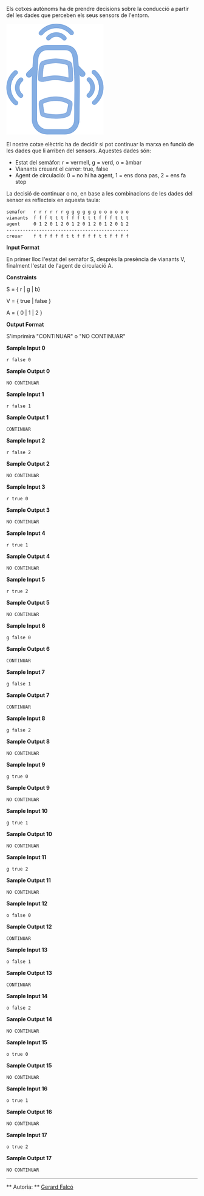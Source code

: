 Els cotxes autònoms ha de prendre decisions sobre la conducció a partir
del les dades que perceben els seus sensors de l'entorn.

![image](1557227574-8acd780630-path3911-4.png)

El nostre cotxe elèctric ha de decidir si pot continuar la marxa en
funció de les dades que li arriben del sensors. Aquestes dades són:

  - Estat del semàfor: r = vermell, g = verd, o = àmbar
  - Vianants creuant el carrer: true, false
  - Agent de circulació: 0 = no hi ha agent, 1 = ens dona pas, 2 = ens
    fa stop

La decisió de continuar o no, en base a les combinacions de les dades
del sensor es reflecteix en aquesta taula:

    semafor   r r r r r r g g g g g g o o o o o o
    vianants  f f f t t t f f f t t t f f f t t t
    agent     0 1 2 0 1 2 0 1 2 0 1 2 0 1 2 0 1 2    
    ---------------------------------------------
    creuar    f t f f f f t t f f f f t t f f f f

**Input Format**

En primer lloc l'estat del semàfor S, després la presència de vianants
V, finalment l'estat de l'agent de circulació A.

**Constraints**

S = { r | g | b}

V = { true | false }

A = { 0 | 1 | 2 }

**Output Format**

S'imprimirà "CONTINUAR" o "NO CONTINUAR"

**Sample Input 0**

    r false 0

**Sample Output 0**

    NO CONTINUAR

**Sample Input 1**

    r false 1

**Sample Output 1**

    CONTINUAR

**Sample Input 2**

    r false 2

**Sample Output 2**

    NO CONTINUAR

**Sample Input 3**

    r true 0

**Sample Output 3**

    NO CONTINUAR

**Sample Input 4**

    r true 1

**Sample Output 4**

    NO CONTINUAR

**Sample Input 5**

    r true 2

**Sample Output 5**

    NO CONTINUAR

**Sample Input 6**

    g false 0

**Sample Output 6**

    CONTINUAR

**Sample Input 7**

    g false 1

**Sample Output 7**

    CONTINUAR

**Sample Input 8**

    g false 2

**Sample Output 8**

    NO CONTINUAR

**Sample Input 9**

    g true 0

**Sample Output 9**

    NO CONTINUAR

**Sample Input 10**

    g true 1

**Sample Output 10**

    NO CONTINUAR

**Sample Input 11**

    g true 2

**Sample Output 11**

    NO CONTINUAR

**Sample Input 12**

    o false 0

**Sample Output 12**

    CONTINUAR

**Sample Input 13**

    o false 1

**Sample Output 13**

    CONTINUAR

**Sample Input 14**

    o false 2

**Sample Output 14**

    NO CONTINUAR

**Sample Input 15**

    o true 0

**Sample Output 15**

    NO CONTINUAR

**Sample Input 16**

    o true 1

**Sample Output 16**

    NO CONTINUAR

**Sample Input 17**

    o true 2

**Sample Output 17**

    NO CONTINUAR

----------

** Autoria: **
[Gerard Falcó](https://github.com/gerardfp)
